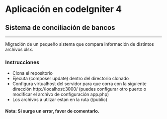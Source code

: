 # Aplicación en codeIgniter 4

## Sistema de conciliación de bancos
***
Migración de un pequeño sistema que compara información de distintos archivos xlsx.

### Instrucciones
* Clona el repositorio
* Ejecuta (composer update) dentro del directorio clonado
* Configura virtualhost del servidor para que corra con la siguiente dirección  http://localhost:3000/ (puedes configurar otro puerto o modificar el archivo de configuración app.php) 
* Los archivos a utilzar estan en la ruta (/public)

#### Nota: Si surge un error, favor de comentarlo.



